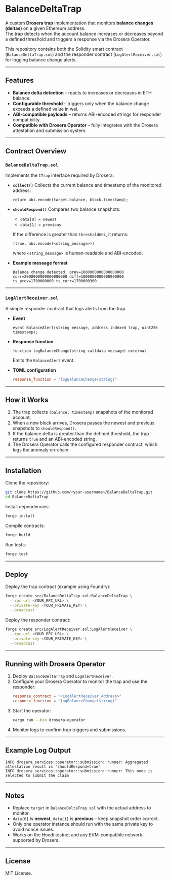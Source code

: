 # BalanceDeltaTrap

A custom **Drosera trap** implementation that monitors **balance changes (deltas)** on a given Ethereum address.  
The trap detects when the account balance increases or decreases beyond a defined threshold and triggers a response via the Drosera Operator.

This repository contains both the Solidity smart contract (`BalanceDeltaTrap.sol`) and the responder contract (`LogAlertReceiver.sol`) for logging balance change alerts.

---

## Features

* **Balance delta detection** – reacts to increases or decreases in ETH balance.
* **Configurable threshold** – triggers only when the balance change exceeds a defined value in wei.
* **ABI-compatible payloads** – returns ABI-encoded strings for responder compatibility.
* **Compatible with Drosera Operator** – fully integrates with the Drosera attestation and submission system.

---

## Contract Overview

### `BalanceDeltaTrap.sol`

Implements the `ITrap` interface required by Drosera.

- **`collect()`**
  Collects the current balance and timestamp of the monitored address:
  ```solidity
  return abi.encode(target.balance, block.timestamp);
  ```

- **`shouldRespond()`**
  Compares two balance snapshots:
  - `data[0] = newest`
  - `data[1] = previous`

  If the difference is greater than `thresholdWei`, it returns:
  ```solidity
  (true, abi.encode(<string_message>))
  ```
  where `<string_message>` is human-readable and ABI-encoded.

- **Example message format**
  ```
  Balance change detected: prev=1000000000000000000 curr=2000000000000000000 diff=1000000000000000000 ts_prev=1700000000 ts_curr=1700000300
  ```

---

### `LogAlertReceiver.sol`

A simple responder contract that logs alerts from the trap.

- **Event**
  ```solidity
  event BalanceAlert(string message, address indexed trap, uint256 timestamp);
  ```

- **Response function**
  ```solidity
  function logBalanceChange(string calldata message) external
  ```
  Emits the `BalanceAlert` event.

- **TOML configuration**
  ```toml
  response_function = "logBalanceChange(string)"
  ```

---

## How it Works

1. The trap collects `(balance, timestamp)` snapshots of the monitored account.
2. When a new block arrives, Drosera passes the newest and previous snapshots to `shouldRespond()`.
3. If the balance delta is greater than the defined threshold, the trap returns `true` and an ABI-encoded string.
4. The Drosera Operator calls the configured responder contract, which logs the anomaly on-chain.

---

## Installation

Clone the repository:

```bash
git clone https://github.com/<your-username>/BalanceDeltaTrap.git
cd BalanceDeltaTrap
```

Install dependencies:

```bash
forge install
```

Compile contracts:

```bash
forge build
```

Run tests:

```bash
forge test
```

---

## Deploy

Deploy the trap contract (example using Foundry):

```bash
forge create src/BalanceDeltaTrap.sol:BalanceDeltaTrap \
  --rpc-url <YOUR_RPC_URL> \
  --private-key <YOUR_PRIVATE_KEY> \
  --broadcast
```

Deploy the responder contract:

```bash
forge create src/LogAlertReceiver.sol:LogAlertReceiver \
  --rpc-url <YOUR_RPC_URL> \
  --private-key <YOUR_PRIVATE_KEY> \
  --broadcast
```

---

## Running with Drosera Operator

1. Deploy `BalanceDeltaTrap` and `LogAlertReceiver`.
2. Configure your Drosera Operator to monitor the trap and use the responder:
   ```toml
   response_contract = "<LogAlertReceiver_Address>"
   response_function = "logBalanceChange(string)"
   ```
3. Start the operator:
   ```bash
   cargo run --bin drosera-operator
   ```
4. Monitor logs to confirm trap triggers and submissions.

---

## Example Log Output

```
INFO drosera_services::operator::submission::runner: Aggregated attestation result is 'shouldRespond=true'
INFO drosera_services::operator::submission::runner: This node is selected to submit the claim
```

---

## Notes

* Replace `target` in `BalanceDeltaTrap.sol` with the actual address to monitor.
* `data[0]` is **newest**, `data[1]` is **previous** – keep snapshot order correct.
* Only one operator instance should run with the same private key to avoid nonce issues.
* Works on the Hoodi testnet and any EVM-compatible network supported by Drosera.

---

## License

MIT License.

